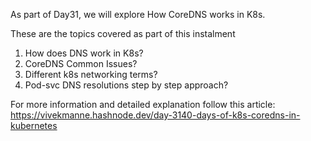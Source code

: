 As part of Day31, we will explore How CoreDNS works in K8s.

These are the topics covered as part of this instalment 

1. How does DNS work in K8s?
2. CoreDNS Common Issues?
3. Different k8s networking terms?
4. Pod-svc DNS resolutions step by step approach?

For more information and detailed explanation follow this article: https://vivekmanne.hashnode.dev/day-3140-days-of-k8s-coredns-in-kubernetes